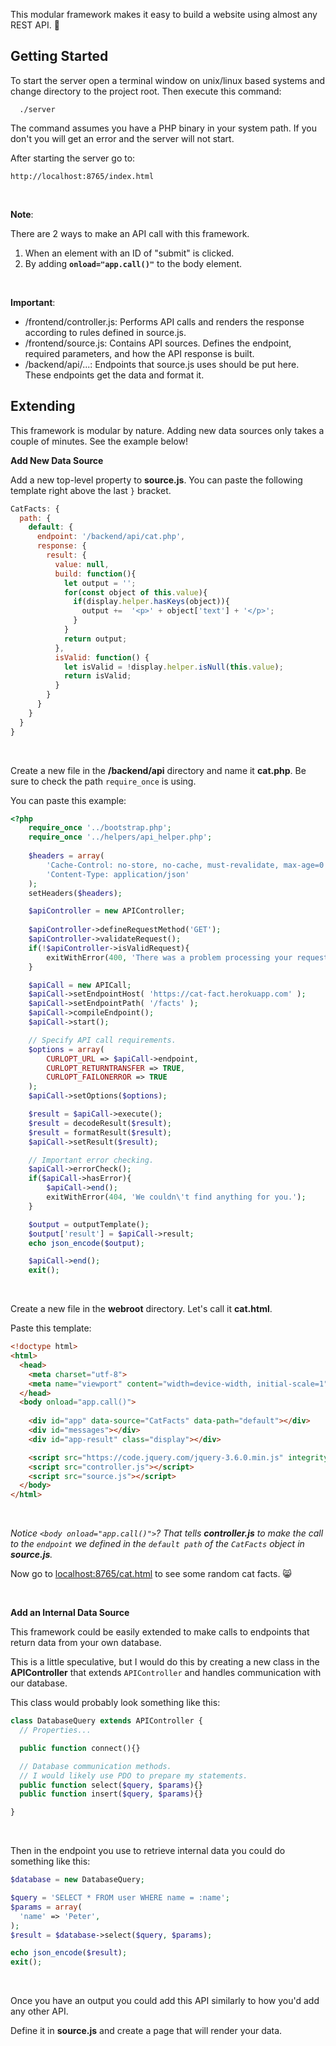 This modular framework makes it easy to build a website using almost any REST API. :rocket:

## Getting Started

To start the server open a terminal window on unix/linux based systems and change
directory to the project root. Then execute this command:

```
  ./server
```

The command assumes you have a PHP binary in your system path. If you don't you
will get an error and the server will not start.

After starting the server go to:

```
http://localhost:8765/index.html
```

<br/>

**Note**:
<br/>

There are 2 ways to make an API call with this framework.

  1. When an element with an ID of "submit" is clicked.
  2. By adding **```onload="app.call()"```** to the body element.<br/>

<br/>

**Important**:
<br/>
- /frontend/controller.js: Performs API calls and renders the response according to rules defined in source.js.
- /frontend/source.js: Contains API sources. Defines the endpoint, required parameters, and how the API response is built.
- /backend/api/...: Endpoints that source.js uses should be put here. These endpoints get the data and format it.

## Extending

This framework is modular by nature. Adding new data sources only takes a couple of minutes. See the example below!

<a name="extending-add-new-source"></a>
**Add New Data Source**

Add a new top-level property to **source.js**. You can paste the following template right above the last ```}``` bracket.

```javascript
CatFacts: {
  path: {
    default: {
      endpoint: '/backend/api/cat.php',
      response: {
        result: {
          value: null,
          build: function(){
            let output = '';
            for(const object of this.value){
              if(display.helper.hasKeys(object)){
                output +=  '<p>' + object['text'] + '</p>';
              }
            }
            return output;
          },
          isValid: function() {
            let isValid = !display.helper.isNull(this.value);
            return isValid;
          }
        }
      }
    }
  }
}
```

<br/>

Create a new file in the **/backend/api** directory and name it **cat.php**. Be sure to check the path ```require_once``` is using.<br/>

You can paste this example:

```php
<?php
    require_once '../bootstrap.php';
    require_once '../helpers/api_helper.php';
    
    $headers = array(
        'Cache-Control: no-store, no-cache, must-revalidate, max-age=0',
        'Content-Type: application/json'
    );
    setHeaders($headers);

    $apiController = new APIController;
    
    $apiController->defineRequestMethod('GET');
    $apiController->validateRequest();
    if(!$apiController->isValidRequest){
        exitWithError(400, 'There was a problem processing your request.');
    }

    $apiCall = new APICall;
    $apiCall->setEndpointHost( 'https://cat-fact.herokuapp.com' );
    $apiCall->setEndpointPath( '/facts' );
    $apiCall->compileEndpoint();
    $apiCall->start();

    // Specify API call requirements.
    $options = array(
        CURLOPT_URL => $apiCall->endpoint,
        CURLOPT_RETURNTRANSFER => TRUE,
        CURLOPT_FAILONERROR => TRUE
    );
    $apiCall->setOptions($options);

    $result = $apiCall->execute();
    $result = decodeResult($result);
    $result = formatResult($result);
    $apiCall->setResult($result);

    // Important error checking.
    $apiCall->errorCheck();
    if($apiCall->hasError){
        $apiCall->end();
        exitWithError(404, 'We couldn\'t find anything for you.');
    }

    $output = outputTemplate();
    $output['result'] = $apiCall->result;
    echo json_encode($output);

    $apiCall->end();
    exit();
```

<br/>

Create a new file in the **webroot** directory. Let's call it **cat.html**.

Paste this template:

```html
<!doctype html>
<html>
  <head>
    <meta charset="utf-8">
    <meta name="viewport" content="width=device-width, initial-scale=1">
  </head>
  <body onload="app.call()">
    
    <div id="app" data-source="CatFacts" data-path="default"></div>
    <div id="messages"></div>
    <div id="app-result" class="display"></div>

    <script src="https://code.jquery.com/jquery-3.6.0.min.js" integrity="sha256-/xUj+3OJU5yExlq6GSYGSHk7tPXikynS7ogEvDej/m4=" crossorigin="anonymous"></script>
    <script src="controller.js"></script>
    <script src="source.js"></script>
  </body>
</html>
```

<br/>

*Notice ```<body onload="app.call()">```? That tells **controller.js** to make the call to the ```endpoint``` we defined in the ```default path``` of the ```CatFacts``` object in **source.js**.*

Now go to [localhost:8765/cat.html](http://localhost:8765/cat.html) to see some random cat facts. :smile_cat:

<br/>

<a name="extending-add-internal-source"></a>
**Add an Internal Data Source**

This framework could be easily extended to make calls to endpoints that return data from your own database.

This is a little speculative, but I would do this by creating a new class in the **APIController** that extends ```APIController``` and handles communication with our database.

This class would probably look something like this:

```php
class DatabaseQuery extends APIController {
  // Properties...

  public function connect(){}

  // Database communication methods.
  // I would likely use PDO to prepare my statements.
  public function select($query, $params){}
  public function insert($query, $params){}

}
```

<br/>

Then in the endpoint you use to retrieve internal data you could do something like this:

```php
$database = new DatabaseQuery;

$query = 'SELECT * FROM user WHERE name = :name';
$params = array(
  'name' => 'Peter',
);
$result = $database->select($query, $params);

echo json_encode($result);
exit();
```

<br/>

Once you have an output you could add this API similarly to how you'd add any other API.

Define it in **source.js** and create a page that will render your data.
